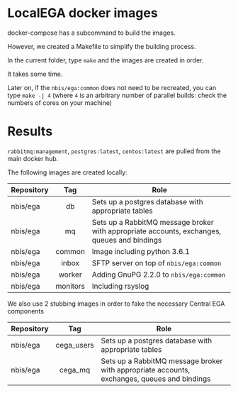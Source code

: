 # LocalEGA docker images

docker-compose has a subcommand to build the images.

However, we created a Makefile to simplify the building process.

In the current folder, type `make` and the images are created in order.

It takes some time.

Later on, if the `nbis/ega:common` does not need to be recreated, you
can type `make -j 4` (where `4` is an arbitrary number of parallel
builds: check the numbers of cores on your machine)

# Results

`rabbitmq:management`, `postgres:latest`, `centos:latest` are pulled from the main docker hub.

The following images are created locally:

| Repository | Tag      | Role |
|------------|:--------:|------|
| nbis/ega   | db       | Sets up a postgres database with appropriate tables |
| nbis/ega   | mq       | Sets up a RabbitMQ message broker with appropriate accounts, exchanges, queues and bindings |
| nbis/ega   | common   | Image including python 3.6.1 |
| nbis/ega   | inbox    | SFTP server on top of `nbis/ega:common` |
| nbis/ega   | worker   | Adding GnuPG 2.2.0 to `nbis/ega:common` |
| nbis/ega   | monitors | Including rsyslog |

We also use 2 stubbing images in order to fake the necessary Central EGA components

| Repository | Tag      | Role |
|------------|:--------:|------|
| nbis/ega   | cega\_users | Sets up a postgres database with appropriate tables |
| nbis/ega   | cega\_mq    | Sets up a RabbitMQ message broker with appropriate accounts, exchanges, queues and bindings |
